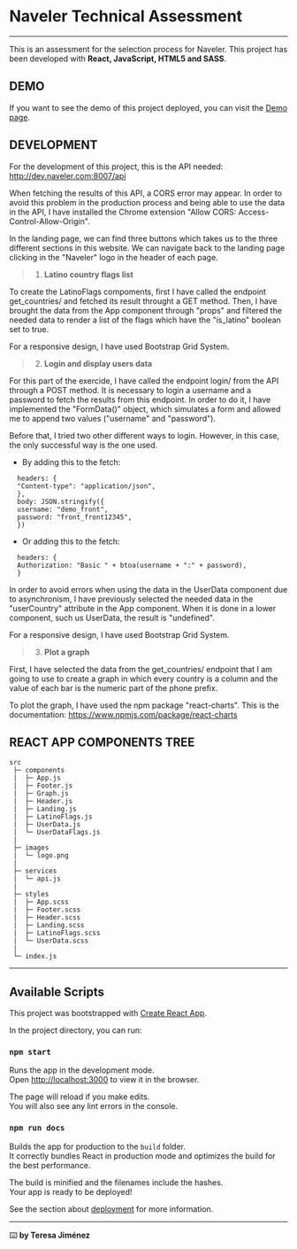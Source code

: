 # Naveler Technical Assessment

---

This is an assessment for the selection process for Naveler. This project has been developed with **React, JavaScript, HTML5 and SASS**.

## DEMO

If you want to see the demo of this project deployed, you can visit the [Demo page](https://mteresa-jimenez.github.io/naveler-technical-assessment/#/ "Take a look").

## **DEVELOPMENT**

For the development of this project, this is the API needed:  http://dev.naveler.com:8007/api

When fetching the results of this API, a CORS error may appear. In order to avoid this problem in the production process and being able to use the data in the API, I have installed the Chrome extension "Allow CORS: Access-Control-Allow-Origin".

In the landing page, we can find three buttons which takes us to the three different sections in this website. We can navigate back to the landing page clicking in the "Naveler" logo in the header of each page.

> 1. **Latino country flags list**

To create the LatinoFlags compoments, first I have called the endpoint get_countries/ and fetched its result throught a GET method. Then, I have brought the data from the App component through "props" and filtered the needed data to render a list of the flags which have the "is_latino" boolean set to true.

For a responsive design, I have used Bootstrap Grid System.

> 2. **Login and display users data**

For this part of the exercide, I have called the endpoint login/ from the API through a POST method. It is necessary to login a username and a password to fetch the results from this endpoint. In order to do it, I have implemented the "FormData()" object, which simulates a form and allowed me to append two values ("username" and "password").

Before that, I tried two other different ways to login. However, in this case, the only successful way is the one used.

- By adding this to the fetch:
```
  headers: {
  "Content-type": "application/json",
  },
  body: JSON.stringify({
  username: "demo_front",
  password: "front_front12345",
  })
```

- Or adding this to the fetch:
```
  headers: {
  Authorization: "Basic " + btoa(username + ":" + password),
  }
 ```


In order to avoid errors when using the data in the UserData component due to asynchronism, I have previously selected the needed data in the "userCountry" attribute in the App component. When it is done in a lower component, such us UserData, the result is "undefined".

For a responsive design, I have used Bootstrap Grid System.

> 3. **Plot a graph**

First, I have selected the data from the get_countries/ endpoint that I am going to use to create a graph in which every country is a column and the value of each bar is the numeric part of the phone prefix.

To plot the graph, I have used the npm package "react-charts". This is the documentation: https://www.npmjs.com/package/react-charts

## **REACT APP COMPONENTS TREE**

```
src
 ├─ components
 |  ├─ App.js
 |  ├─ Footer.js
 |  ├─ Graph.js
 |  ├─ Header.js
 |  ├─ Landing.js
 |  ├─ LatinoFlags.js
 |  ├─ UserData.js
 |  └─ UserDataFlags.js
 |
 ├─ images
 |  └─ logo.png
 |
 ├─ services
 |  └─ api.js
 |
 ├─ styles
 |  ├─ App.scss
 |  ├─ Footer.scss
 |  ├─ Header.scss
 |  ├─ Landing.scss
 |  ├─ LatinoFlags.scss
 |  └─ UserData.scss
 |
 └─ index.js
```

---

## Available Scripts

This project was bootstrapped with [Create React App](https://github.com/facebook/create-react-app).

In the project directory, you can run:

### `npm start`

Runs the app in the development mode.\
Open [http://localhost:3000](http://localhost:3000) to view it in the browser.

The page will reload if you make edits.\
You will also see any lint errors in the console.

### `npm run docs`

Builds the app for production to the `build` folder.\
It correctly bundles React in production mode and optimizes the build for the best performance.

The build is minified and the filenames include the hashes.\
Your app is ready to be deployed!

See the section about [deployment](https://facebook.github.io/create-react-app/docs/deployment) for more information.

---

⌨️  **by Teresa Jiménez**
